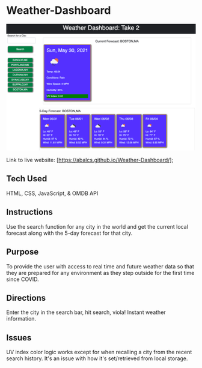 # Weather-Dashboard

![Weather Dashboard Image](develop/img/weather.png)


Link to live website: [https://abalcs.github.io/Weather-Dashboard/];

## Tech Used
HTML, CSS, JavaScript, & OMDB API

## Instructions
Use the search function for any city in the world and get the current local forecast along with the 5-day forecast for that city.  

## Purpose
To provide the user with access to real time and future weather data so that they are prepared for any environment as they step outside for the first time since COVID.  

## Directions
Enter the city in the search bar, hit search, viola!  Instant weather information.    

## Issues
UV index color logic works except for when recalling a city from the recent search history.  It's an issue with how it's set/retrieved from local storage.